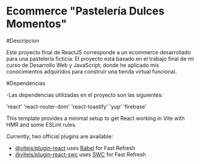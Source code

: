 # Ecommerce "Pastelería Dulces Momentos"

#Descripcion


Este proyecto final de ReactJS corresponde a un ecommerce desarrollado para una pastelería ficticia. El proyecto está basado en el trabajo final de mi curso de Desarrollo Web y JavaScript, donde he aplicado mis conocimientos adquiridos para construir una tienda virtual funcional.

#Dependencias

-Las dependencias utilizadas en el proyecto son las siguientes:

'react'
'react-router-dom'
'react-toastify'
'yup'
'firebase'

This template provides a minimal setup to get React working in Vite with HMR and some ESLint rules.

Currently, two official plugins are available:

- [@vitejs/plugin-react](https://github.com/vitejs/vite-plugin-react/blob/main/packages/plugin-react/README.md) uses [Babel](https://babeljs.io/) for Fast Refresh
- [@vitejs/plugin-react-swc](https://github.com/vitejs/vite-plugin-react-swc) uses [SWC](https://swc.rs/) for Fast Refresh
